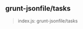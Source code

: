 
<br><a name="module_grunt-jsonfile/tasks"></a>

## grunt-jsonfile/tasks
> index.js: grunt-jsonfile/tasks

